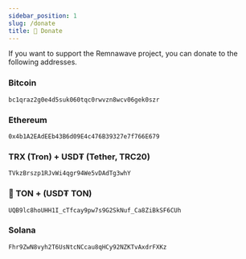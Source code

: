 ```yaml
---
sidebar_position: 1
slug: /donate
title: 💎 Donate
---
```


If you want to support the Remnawave project, you can donate to the following addresses.

### Bitcoin

```
bc1qraz2g0e4d5suk060tqc0rwvzn8wcv06gek0szr
```

### Ethereum

```
0x4b1A2EAdEEb43B6d09E4c476B39327e7f766E679
```

### TRX (Tron) + USD₮ (Tether, TRC20)

```
TVkzBrszp1RJvWi4qgr94We5vDAdTg3whY
```

### 💎 TON + (USD₮ TON)

```
UQB9lc8hoUHH1I_cTfcay9pw7s9G2SkNuf_Ca8ZiBkSF6CUh
```

### Solana

```
Fhr9ZwN8vyh2T6UsNtcNCcau8qHCy92NZKTvAxdrFXKz
```
